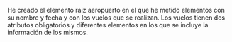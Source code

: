 He creado el elemento raiz aeropuerto en el que he metido elementos con su nombre y fecha y con los vuelos que se realizan. Los vuelos tienen dos atributos obligatorios y diferentes elementos en los que se incluye la información de los mismos.